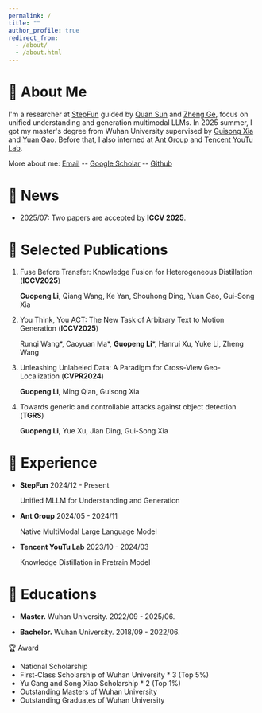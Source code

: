 ```yaml
---
permalink: /
title: ""
author_profile: true
redirect_from: 
  - /about/
  - /about.html
---
```

🤵 About Me
======

I'm a researcher at [StepFun](https://www.stepfun.com/company) guided by [Quan Sun](https://scholar.google.com/citations?user=pVKiHdEAAAAJ&hl) and [Zheng Ge](https://scholar.google.com/citations?user=hJ-VrrIAAAAJ), focus on unified understanding and generation multimodal LLMs. 
In 2025 summer, I got my master's degree from Wuhan University supervised by [Guisong Xia](http://43.154.41.31/xia_En.html) and [Yuan Gao](https://yuan-gao.net/). Before that, I also interned at [Ant Group](https://www.antgroup.com/en) and [Tencent YouTu Lab](https://open.youtu.qq.com/#/open).

More about me: [Email](guopengli@whu.edu.cn) -- [Google Scholar](https://scholar.google.com/citations?user=ba1cv9cAAAAJ&hl) -- [Github](https://github.com/liguopeng0923)

🚀 News
======

- 2025/07: Two papers are accepted by **ICCV 2025**.

📑 Selected Publications
======
1. Fuse Before Transfer: Knowledge Fusion for Heterogeneous Distillation (**ICCV2025**)

   **Guopeng Li**, Qiang Wang, Ke Yan, Shouhong Ding, Yuan Gao, Gui-Song Xia 

2. You Think, You ACT: The New Task of Arbitrary Text to Motion Generation (**ICCV2025**)

   Runqi Wang\*, Caoyuan Ma\*, **Guopeng Li**\*, Hanrui Xu, Yuke Li, Zheng Wang

3. Unleashing Unlabeled Data: A Paradigm for Cross-View Geo-Localization (**CVPR2024**)

   **Guopeng Li**, Ming Qian, Guisong Xia
  
4. Towards generic and controllable attacks against object detection (**TGRS**)

   **Guopeng Li**, Yue Xu, Jian Ding, Gui-Song Xia

💼 Experience
======
- **StepFun** 2024/12 - Present

  Unified MLLM for Understanding and Generation

- **Ant Group** 2024/05 - 2024/11

  Native MultiModal Large Language Model

- **Tencent YouTu Lab** 2023/10 - 2024/03

  Knowledge Distillation in Pretrain Model

📖 Educations
======
- **Master.** Wuhan University. 2022/09 - 2025/06. 

- **Bachelor.** Wuhan University. 2018/09 - 2022/06. 

🏆 Award
- National Scholarship
- First-Class Scholarship of Wuhan University * 3 (Top 5%) 
- Yu Gang and Song Xiao Scholarship * 2 (Top 1%)
- Outstanding Masters of Wuhan University
- Outstanding Graduates of Wuhan University
